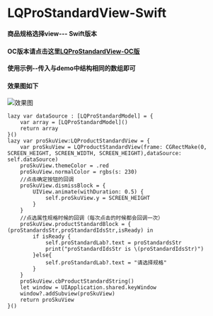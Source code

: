# LQProStandardView-Swift
**商品规格选择view--- Swift版本**<br/>   
#### OC版本请点击这里[LQProStandardView-OC版](https://github.com/MayXiaoYang/LQProStandardView.git)
**使用示例--传入与demo中结构相同的数组即可**
#### 效果图如下
![效果图](https://github.com/MayXiaoYang/LQProStandardView-Swift/assets/22117207/38878ca2-0b01-4448-ba78-be0f65cc21d7)
```
lazy var dataSource : [LQProStandardModel] = {
    var array = [LQProStandardModel]()
    return array
}()
lazy var proSkuView:LQProductStandardView = {
    var proSkuView = LQProductStandardView(frame: CGRectMake(0, SCREEN_HEIGHT, SCREEN_WIDTH, SCREEN_HEIGHT),dataSource: self.dataSource)
    proSkuView.themeColor = .red
    proSkuView.normalColor = rgbs(s: 230)
    //点击确定按钮的回调
    proSkuView.dismissBlock = {
        UIView.animate(withDuration: 0.5) {
            self.proSkuView.y = SCREEN_HEIGHT
        }
    }
    //点选属性规格时候的回调（每次点击的时候都会回调一次）
    proSkuView.productStandardBlock = { (proStandardsStr,proStandardIdsStr,isReady) in
        if isReady {
            self.proStandardLab?.text = proStandardsStr
            print("proStandardIdsStr is \(proStandardIdsStr)")
        }else{
            self.proStandardLab?.text = "请选择规格"
        }
    }
    proSkuView.cbProductStandardString()
    let window = UIApplication.shared.keyWindow
    window?.addSubview(proSkuView)
    return proSkuView
}()
```

